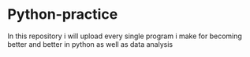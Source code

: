 # Python-practice
In this repository i will upload every single program i make for becoming better and better in python as well as data analysis 
